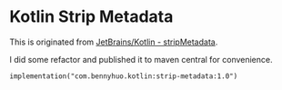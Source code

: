 # Kotlin Strip Metadata

This is originated from [JetBrains/Kotlin - stripMetadata](https://github.com/JetBrains/kotlin/tree/master/buildSrc/src/main/kotlin/stripMetadata.kt).

I did some refactor and published it to maven central for convenience.

```
implementation("com.bennyhuo.kotlin:strip-metadata:1.0")
```